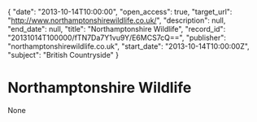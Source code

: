 {
  "date": "2013-10-14T10:00:00", 
  "open_access": true, 
  "target_url": "http://www.northamptonshirewildlife.co.uk/", 
  "description": null, 
  "end_date": null, 
  "title": "Northamptonshire Wildlife", 
  "record_id": "20131014T100000/fTN7Da7Y1vu9Y/E6MCS7cQ==", 
  "publisher": "northamptonshirewildlife.co.uk", 
  "start_date": "2013-10-14T10:00:00Z", 
  "subject": "British Countryside"
}

# Northamptonshire Wildlife

None